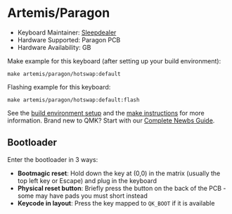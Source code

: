 # Artemis/Paragon

* Keyboard Maintainer: [Sleepdealer](https://github.com/Sleepdealr)
* Hardware Supported: Paragon PCB
* Hardware Availability: GB

Make example for this keyboard (after setting up your build environment):

    make artemis/paragon/hotswap:default

Flashing example for this keyboard:

    make artemis/paragon/hotswap:default:flash

See the [build environment setup](https://docs.qmk.fm/#/getting_started_build_tools) and the [make instructions](https://docs.qmk.fm/#/getting_started_make_guide) for more information. Brand new to QMK? Start with our [Complete Newbs Guide](https://docs.qmk.fm/#/newbs).

## Bootloader

Enter the bootloader in 3 ways:

* **Bootmagic reset**: Hold down the key at (0,0) in the matrix (usually the top left key or Escape) and plug in the keyboard
* **Physical reset button**: Briefly press the button on the back of the PCB - some may have pads you must short instead
* **Keycode in layout**: Press the key mapped to `QK_BOOT` if it is available

